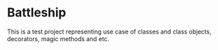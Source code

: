 # Battleship

This is a test project representing use case of classes and class objects, decorators, magic methods and etc.
